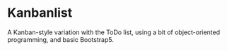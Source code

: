 # Kanbanlist

A Kanban-style variation with the ToDo list, using a bit of object-oriented programming, and basic Bootstrap5.
